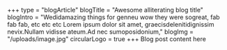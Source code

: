 +++
type = "blogArticle"
blogTitle = "Awesome alliterating blog title"
blogIntro = "Wedidamazing things for genneu wow they were sogreat, fab fab fab, etc etc etc Lorem ipsum dolor sit amet, graecisdelenitidignissim nevix.Nullam vidisse ateum.Ad nec sumoposidonium,"
blogImg = "/uploads/image.jpg"
circularLogo = true
+++
Blog post content here